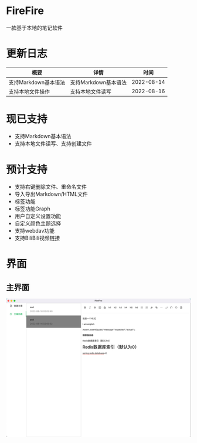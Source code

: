 # FireFire
一款基于本地的笔记软件

# 更新日志
| 概要             | 详情 | 时间         |
|----------------|---|------------|
| 支持Markdown基本语法 | 支持Markdown基本语法 | 2022-08-14 |
| 支持本地文件操作       | 支持本地文件读写 | 2022-08-16 |

# 现已支持
* 支持Markdown基本语法
* 支持本地文件读写、支持创建文件

# 预计支持
* 支持右键删除文件、重命名文件
* 导入导出Markdown/HTML文件
* 标签功能
* 标签功能Graph
* 用户自定义设置功能
* 自定义颜色主题选择
* 支持webdav功能
* 支持BiliBili视频链接

# 界面

## 主界面
![img.png](src/assets/img.png)